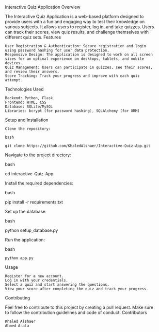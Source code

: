 Interactive Quiz Application
Overview

The Interactive Quiz Application is a web-based platform designed to provide users with a fun and engaging way to test their knowledge on various subjects. It allows users to register, log in, and take quizzes. Users can track their scores, view quiz results, and challenge themselves with different quiz sets.
Features

    User Registration & Authentication: Secure registration and login using password hashing for user data protection.
    Responsive Design: The application is designed to work on all screen sizes for an optimal experience on desktops, tablets, and mobile devices.
    Quiz Management: Users can participate in quizzes, see their scores, and review their answers.
    Score Tracking: Track your progress and improve with each quiz attempt.

Technologies Used

    Backend: Python, Flask
    Frontend: HTML, CSS
    Database: SQLite/MySQL
    Libraries: bcrypt (for password hashing), SQLAlchemy (for ORM)

Setup and Installation

    Clone the repository:

    bash

    git clone https://github.com/KhaledAlshaer/Interactive-Quiz-App.git

Navigate to the project directory:

bash

cd Interactive-Quiz-App

Install the required dependencies:

bash

pip install -r requirements.txt

Set up the database:

bash

python setup_database.py

Run the application:

bash

    python app.py

Usage

    Register for a new account.
    Log in with your credentials.
    Select a quiz and start answering the questions.
    View your score after completing the quiz and track your progress.

Contributing

Feel free to contribute to this project by creating a pull request. Make sure to follow the contribution guidelines and code of conduct.
Contributors

    Khaled Alshaer
    Ahmed Arafa
